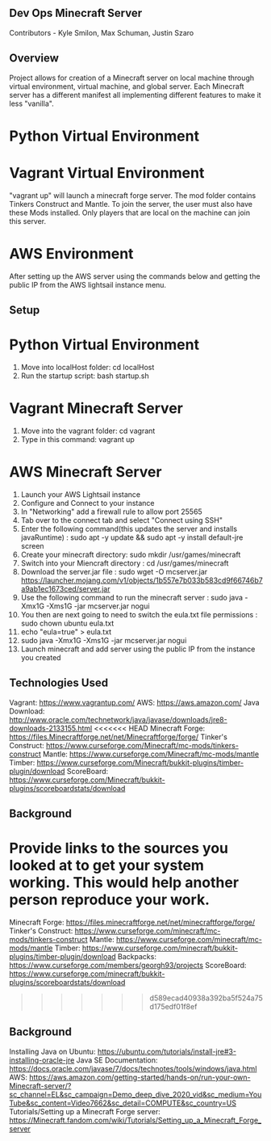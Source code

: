 ## Dev Ops Minecraft Server

Contributors - Kyle Smilon, Max Schuman, Justin Szaro

## Overview
Project allows for creation of a Minecraft server on local machine through
virtual environment, virtual machine, and global server. Each Minecraft
server has a different manifest all implementing different features to make it
less "vanilla".

# Python Virtual Environment

# Vagrant Virtual Environment
"vagrant up" will launch a minecraft forge server. The mod folder contains Tinkers Construct and Mantle. To join the server, the user must also have these Mods installed. Only players that are local on the machine can join this server.
# AWS Environment
After setting up the AWS server using the commands below and getting the public IP from the AWS lightsail instance menu.

## Setup
# Python Virtual Environment
1. Move into localHost folder: cd localHost
2. Run the startup script: bash startup.sh

# Vagrant Minecraft Server
1. Move into the vagrant folder: cd vagrant
2. Type in this command: vagrant up

# AWS Minecraft Server
1. Launch your AWS Lightsail instance
2. Configure and Connect to your instance
3. In "Networking" add a firewall rule to allow port 25565
4. Tab over to the connect tab and select "Connect using SSH"
5. Enter the following command(this updates the server and installs javaRuntime) :  sudo apt -y update && sudo apt -y install default-jre screen
6. Create your minecraft directory: sudo mkdir /usr/games/minecraft
7. Switch into your Miencraft directory :
cd /usr/games/minecraft
8. Download the server.jar file : sudo wget -O mcserver.jar https://launcher.mojang.com/v1/objects/1b557e7b033b583cd9f66746b7a9ab1ec1673ced/server.jar
9. Use the following command to run the minecraft server : sudo java -Xmx1G -Xms1G -jar mcserver.jar nogui
10. You then are next going to need to switch the eula.txt file permissions : sudo chown ubuntu eula.txt
11. echo "eula=true" > eula.txt
12. sudo java -Xmx1G -Xms1G -jar mcserver.jar nogui
13. Launch minecraft and add server using the public IP from the instance you created


## Technologies Used
Vagrant: https://www.vagrantup.com/
AWS: https://aws.amazon.com/
Java Download: http://www.oracle.com/technetwork/java/javase/downloads/jre8-downloads-2133155.html
<<<<<<< HEAD
Minecraft Forge: https://files.Minecraftforge.net/net/Minecraftforge/forge/
Tinker's Construct: https://www.curseforge.com/Minecraft/mc-mods/tinkers-construct
Mantle: https://www.curseforge.com/Minecraft/mc-mods/mantle
Timber: https://www.curseforge.com/Minecraft/bukkit-plugins/timber-plugin/download
ScoreBoard: https://www.curseforge.com/Minecraft/bukkit-plugins/scoreboardstats/download
##  Background
Provide links to the sources you looked at to get your system working. This would help another person reproduce your work.
=======
Minecraft Forge: https://files.minecraftforge.net/net/minecraftforge/forge/
Tinker's Construct: https://www.curseforge.com/minecraft/mc-mods/tinkers-construct
Mantle: https://www.curseforge.com/minecraft/mc-mods/mantle
Timber: https://www.curseforge.com/minecraft/bukkit-plugins/timber-plugin/download
Backpacks: https://www.curseforge.com/members/georgh93/projects
ScoreBoard: https://www.curseforge.com/minecraft/bukkit-plugins/scoreboardstats/download
>>>>>>> d589ecad40938a392ba5f524a75d175edf01f8ef

##  Background
Installing Java on Ubuntu: https://ubuntu.com/tutorials/install-jre#3-installing-oracle-jre
Java SE Documentation: https://docs.oracle.com/javase/7/docs/technotes/tools/windows/java.html
AWS: https://aws.amazon.com/getting-started/hands-on/run-your-own-Minecraft-server/?sc_channel=EL&sc_campaign=Demo_deep_dive_2020_vid&sc_medium=YouTube&sc_content=Video7662&sc_detail=COMPUTE&sc_country=US
Tutorials/Setting up a Minecraft Forge server: https://Minecraft.fandom.com/wiki/Tutorials/Setting_up_a_Minecraft_Forge_server
